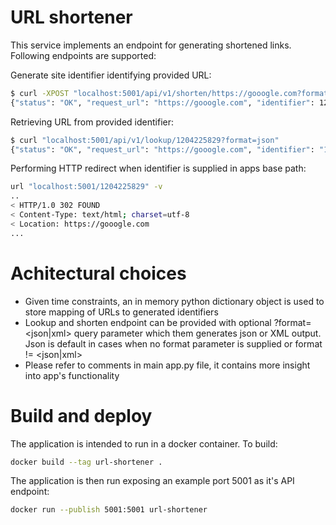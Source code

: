 # URL shortener

This service implements an endpoint for generating shortened links. Following endpoints are supported:

Generate site identifier identifying provided URL:
```bash
$ curl -XPOST "localhost:5001/api/v1/shorten/https://gooogle.com?format=json"
{"status": "OK", "request_url": "https://gooogle.com", "identifier": 1204225829}

```
Retrieving URL from provided identifier:
```bash
$ curl "localhost:5001/api/v1/lookup/1204225829?format=json"
{"status": "OK", "request_url": "https://gooogle.com", "identifier": "1204225829"}

```
Performing HTTP redirect when identifier is supplied in apps base path:
```bash
url "localhost:5001/1204225829" -v
..
< HTTP/1.0 302 FOUND
< Content-Type: text/html; charset=utf-8
< Location: https://gooogle.com
...

```

# Achitectural choices
* Given time constraints, an in memory python dictionary object is used to store mapping of URLs to generated identifiers
* Lookup and shorten endpoint can be provided with optional ?format=<json|xml> query parameter which them generates json or XML output. Json is default in cases when no format parameter is supplied or format != <json|xml>
* Please refer to comments in main app.py file, it contains more insight into app's functionality

# Build and deploy
The application is intended to run in a docker container. To build:
```bash
docker build --tag url-shortener . 

```
The application is then run exposing an example port 5001 as it's API endpoint:
```bash
docker run --publish 5001:5001 url-shortener
```

